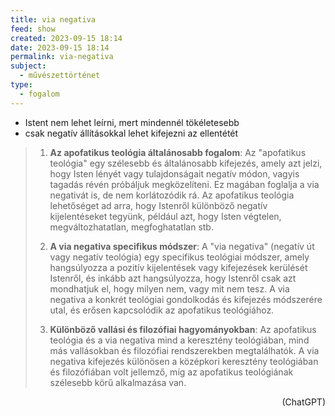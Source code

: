 ```yaml
---
title: via negativa
feed: show
created: 2023-09-15 18:14
date: 2023-09-15 18:14
permalink: via-negativa
subject:
  - művészettörténet
type:
  - fogalom
---
```


- Istent nem lehet leírni, mert mindennél tökéletesebb
- csak negatív állításokkal lehet kifejezni az ellentétét

> 1. **Az apofatikus teológia általánosabb fogalom**: Az "apofatikus teológia" egy szélesebb és általánosabb kifejezés, amely azt jelzi, hogy Isten lényét vagy tulajdonságait negatív módon, vagyis tagadás révén próbáljuk megközelíteni. Ez magában foglalja a via negativát is, de nem korlátozódik rá. Az apofatikus teológia lehetőséget ad arra, hogy Istenről különböző negatív kijelentéseket tegyünk, például azt, hogy Isten végtelen, megváltozhatatlan, megfoghatatlan stb.
>     
> 2. **A via negativa specifikus módszer**: A "via negativa" (negatív út vagy negatív teológia) egy specifikus teológiai módszer, amely hangsúlyozza a pozitív kijelentések vagy kifejezések kerülését Istenről, és inkább azt hangsúlyozza, hogy Istenről csak azt mondhatjuk el, hogy milyen nem, vagy mit nem tesz. A via negativa a konkrét teológiai gondolkodás és kifejezés módszerére utal, és erősen kapcsolódik az apofatikus teológiához.
>     
> 3. **Különböző vallási és filozófiai hagyományokban**: Az apofatikus teológia és a via negativa mind a keresztény teológiában, mind más vallásokban és filozófiai rendszerekben megtalálhatók. A via negativa kifejezés különösen a középkori keresztény teológiában és filozófiában volt jellemző, míg az apofatikus teológiának szélesebb körű alkalmazása van.
<p style="text-align: right;">(ChatGPT)</p>
